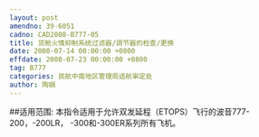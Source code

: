 ```yaml
---
layout: post
amendno: 39-6051
cadno: CAD2008-B777-05
title: 货舱火情抑制系统过滤器/调节器的检查/更换
date: 2008-07-14 00:00:00 +0800
effdate: 2008-07-23 00:00:00 +0800
tag: B777
categories: 民航中南地区管理局适航审定处
author: 陶娟
---
```


##适用范围:
本指令适用于允许双发延程（ETOPS）飞行的波音777-200，-200LR，
-300和-300ER系列所有飞机。

